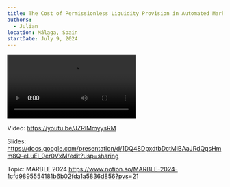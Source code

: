 ```yaml
---
title: The Cost of Permissionless Liquidity Provision in Automated Market Makers
authors:
  - Julian
location: Málaga, Spain
startDate: July 9, 2024
---
```


<video src="https://youtu.be/JZRlMmyysRM"></video>

Video: <https://youtu.be/JZRlMmyysRM>

Slides: <https://docs.google.com/presentation/d/1DQ48DpxdtbDctMiBAaJRdQgsHmm8Q-eLuEl_0er0VxM/edit?usp=sharing>

Topic: MARBLE 2024 <https://www.notion.so/MARBLE-2024-1cfd9895554181b6b02fda1a5836d856?pvs=21>
